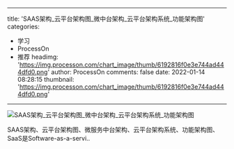 
---
title: 'SAAS架构_云平台架构图_微中台架构_云平台架构系统_功能架构图'
categories: 
 - 学习
 - ProcessOn
 - 推荐
headimg: 'https://img.processon.com/chart_image/thumb/6192816f0e3e744ad444dfd0.png'
author: ProcessOn
comments: false
date: 2022-01-14 08:28:15
thumbnail: 'https://img.processon.com/chart_image/thumb/6192816f0e3e744ad444dfd0.png'
---

<div>   
<img class="thumb" alt="SAAS架构_云平台架构图_微中台架构_云平台架构系统_功能架构图" src="https://img.processon.com/chart_image/thumb/6192816f0e3e744ad444dfd0.png" referrerpolicy="no-referrer">
<p>SAAS架构、云平台架构图、微服务中台架构、云平台架构系统、功能架构图、SaaS是Software-as-a-servi..</p>  
</div>
            